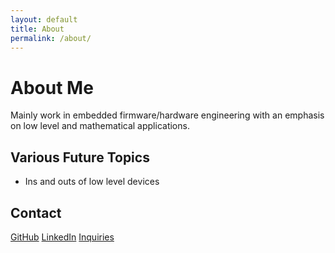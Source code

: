 ```yaml
---
layout: default
title: About
permalink: /about/
---
```


# About Me

Mainly work in embedded firmware/hardware engineering with an emphasis on low level and mathematical applications.

## Various Future Topics 

- Ins and outs of low level devices

## Contact

[GitHub](github.com/dansop)
[LinkedIn](https://www.linkedin.com/in/danny-soppit/)
[Inquiries](dannysoppit@gmail.com)
